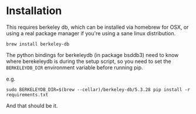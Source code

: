 # Installation

This requires berkeley db, which can be installed via homebrew for OSX, or using a real package manager if you're using a sane linux distribution.

    brew install berkeley-db

The python bindings for berkeleydb (in package bsddb3) need to know where berekeleydb is during the setup script, so you need to set the `BERKELEYDB_DIR` environment variable before running pip.

e.g.

    sudo BERKELEYDB_DIR=$(brew --cellar)/berkeley-db/5.3.28 pip install -r requirements.txt

And that should be it.